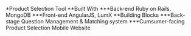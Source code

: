*Product Selection Tool
**Built With
***Back-end
Ruby on Rails, MongoDB
***Front-end
AngularJS, LumX
**Building Blocks
***Back-stage
Question Management & Matching system
***Cumsumer-facing
Product Selection Mobile Website